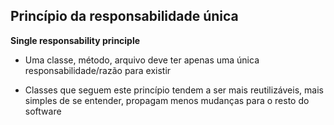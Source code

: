 ## Princípio da responsabilidade única

**Single responsability principle**

- Uma classe, método, arquivo deve ter apenas uma única responsabilidade/razão para existir

- Classes que seguem este princípio tendem a ser mais reutilizáveis, mais simples de se entender, propagam menos mudanças para o resto do software

